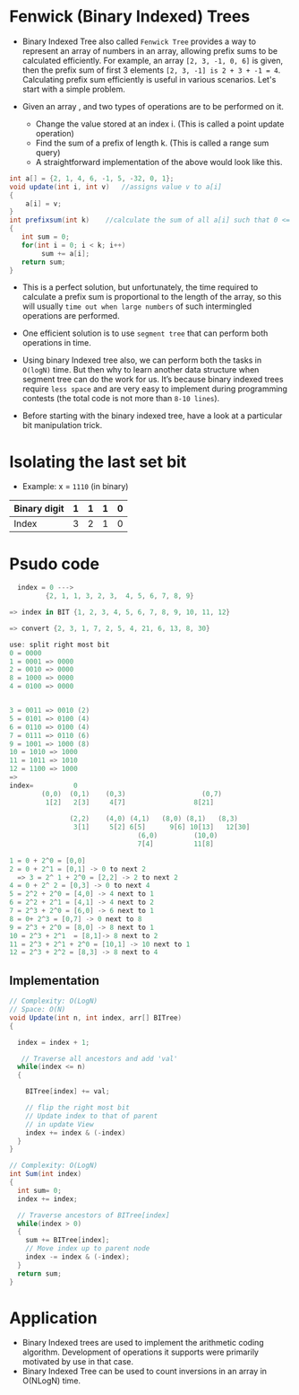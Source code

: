 # Fenwick (Binary Indexed) Trees
- Binary Indexed Tree also called `Fenwick Tree` provides a way to represent an array of numbers in an array, allowing prefix sums to be calculated efficiently. For example, an array `[2, 3, -1, 0, 6]` is given, then the prefix sum of first 3 elements `[2, 3, -1] is 2 + 3 + -1 = 4`. Calculating prefix sum efficiently is useful in various scenarios. Let's start with a simple problem.

- Given an array , and two types of operations are to be performed on it.
  - Change the value stored at an index i. (This is called a point update operation)
  - Find the sum of a prefix of length k. (This is called a range sum query)
  - A straightforward implementation of the above would look like this.
```csharp
int a[] = {2, 1, 4, 6, -1, 5, -32, 0, 1};
void update(int i, int v)   //assigns value v to a[i]
{
    a[i] = v;   
}
int prefixsum(int k)    //calculate the sum of all a[i] such that 0 <= i < k
{
   int sum = 0;
   for(int i = 0; i < k; i++)
        sum += a[i];
   return sum;
}
```
- This is a perfect solution, but unfortunately, the time required to calculate a prefix sum is proportional to the length of the array, so this will usually `time out when large numbers` of such intermingled operations are performed.

- One efficient solution is to use `segment tree` that can perform both operations in  time.

- Using binary Indexed tree also, we can perform both the tasks in `O(logN)` time. But then why to learn another data structure when segment tree can do the work for us. It’s because binary indexed trees require `less space` and are very easy to implement during programming contests (the total code is not more than `8-10 lines`).

- Before starting with the binary indexed tree, have a look at a particular bit manipulation trick.

# Isolating the last set bit
- Example: x = `1110` (in binary)

| Binary digit | 1 | 1 | 1 | 0 |
| -- | -- | -- | -- | -- |
| Index | 3 | 2 | 1 | 0 |

# Psudo code

```csharp
  index = 0 --->
         {2, 1, 1, 3, 2, 3,  4, 5, 6, 7, 8, 9} 

=> index in BIT {1, 2, 3, 4, 5, 6, 7, 8, 9, 10, 11, 12}

=> convert {2, 3, 1, 7, 2, 5, 4, 21, 6, 13, 8, 30}

use: split right most bit 
0 = 0000
1 = 0001 => 0000
2 = 0010 => 0000
8 = 1000 => 0000
4 = 0100 => 0000


3 = 0011 => 0010 (2)
5 = 0101 => 0100 (4)
6 = 0110 => 0100 (4)
7 = 0111 => 0110 (6)
9 = 1001 => 1000 (8)
10 = 1010 => 1000
11 = 1011 => 1010
12 = 1100 => 1000
=>
index=			0
		(0,0)  (0,1)	(0,3)			        (0,7)
		 1[2]   2[3]	 4[7]   		      8[21]		
		 
		       (2,2)	(4,0) (4,1)   (8,0) (8,1)   (8,3)
		        3[1]	 5[2] 6[5]      9[6] 10[13]   12[30]
							    (6,0)		  (10,0)
						        7[4]		  11[8]
	
1 = 0 + 2^0 = [0,0]
2 = 0 + 2^1 = [0,1] -> 0 to next 2
  => 3 = 2^ 1 + 2^0 = [2,2] -> 2 to next 2
4 = 0 + 2^ 2 = [0,3] -> 0 to next 4
5 = 2^2 + 2^0 = [4,0] -> 4 next to 1
6 = 2^2 + 2^1 = [4,1] -> 4 next to 2
7 = 2^3 + 2^0 = [6,0] -> 6 next to 1
8 = 0+ 2^3 = [0,7] -> 0 next to 8
9 = 2^3 + 2^0 = [8,0] -> 8 next to 1
10 = 2^3 + 2^1  = [8,1]-> 8 next to 2
11 = 2^3 + 2^1 + 2^0 = [10,1] -> 10 next to 1
12 = 2^3 + 2^2 = [8,3] -> 8 next to 4
```

## Implementation

```csharp
// Complexity: O(LogN)
// Space: O(N)
void Update(int n, int index, arr[] BITree)
{

  index = index + 1;

   // Traverse all ancestors and add 'val' 
  while(index <= n)
  { 

    BITree[index] += val;

    // flip the right most bit 
    // Update index to that of parent 
    // in update View 
    index += index & (-index)
  }
}

// Complexity: O(LogN)
int Sum(int index)
{
  int sum= 0;
  index += index;

  // Traverse ancestors of BITree[index] 
  while(index > 0)
  {
    sum += BITree[index];
    // Move index up to parent node
    index -= index & (-index);
  }
  return sum;
}
```

# Application
 - Binary Indexed trees are used to implement the arithmetic coding algorithm. Development of operations it supports were primarily motivated by use in that case.
- Binary Indexed Tree can be used to count inversions in an array in O(NLogN)  time.